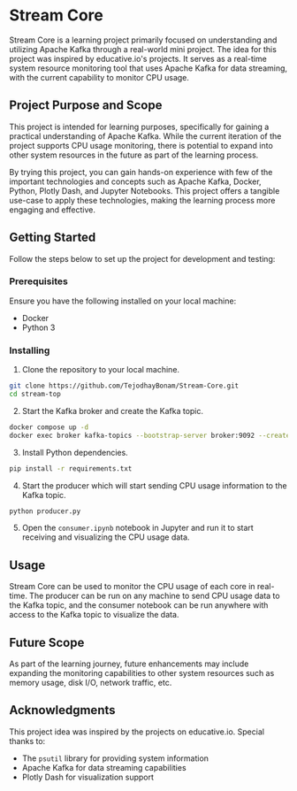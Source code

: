 # Stream Core

Stream Core is a learning project primarily focused on understanding and utilizing Apache Kafka through a real-world mini
project. The idea for this project was inspired by educative.io's projects. It serves as a real-time system resource
monitoring tool that uses Apache Kafka for data streaming, with the current capability to monitor CPU usage.

## Project Purpose and Scope

This project is intended for learning purposes, specifically for gaining a practical understanding of Apache Kafka.
While the current iteration of the project supports CPU usage monitoring, there is potential to expand into other system
resources in the future as part of the learning process.

By trying this project, you can gain hands-on experience with few of the important technologies and concepts such as
Apache Kafka, Docker, Python, Plotly Dash, and Jupyter Notebooks. This project offers a tangible use-case to apply these
technologies, making the learning process more engaging and effective.

## Getting Started

Follow the steps below to set up the project for development and testing:

### Prerequisites

Ensure you have the following installed on your local machine:

- Docker
- Python 3

### Installing

1. Clone the repository to your local machine.

```bash
git clone https://github.com/TejodhayBonam/Stream-Core.git
cd stream-top
```

2. Start the Kafka broker and create the Kafka topic.

```bash
docker compose up -d
docker exec broker kafka-topics --bootstrap-server broker:9092 --create --topic top-events
```

3. Install Python dependencies.

```bash
pip install -r requirements.txt
```

4. Start the producer which will start sending CPU usage information to the Kafka topic.

```bash
python producer.py
```

5. Open the `consumer.ipynb` notebook in Jupyter and run it to start receiving and visualizing the CPU usage data.

## Usage

Stream Core can be used to monitor the CPU usage of each core in real-time. The producer can be run on any machine to
send CPU usage data to the Kafka topic, and the consumer notebook can be run anywhere with access to the Kafka topic to
visualize the data.

## Future Scope

As part of the learning journey, future enhancements may include expanding the monitoring capabilities to other system
resources such as memory usage, disk I/O, network traffic, etc.

## Acknowledgments

This project idea was inspired by the projects on educative.io. Special thanks to:

- The `psutil` library for providing system information
- Apache Kafka for data streaming capabilities
- Plotly Dash for visualization support
